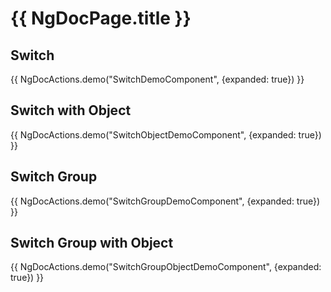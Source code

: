 # {{ NgDocPage.title }}

## Switch

{{ NgDocActions.demo("SwitchDemoComponent", {expanded: true}) }}

## Switch with Object

{{ NgDocActions.demo("SwitchObjectDemoComponent", {expanded: true}) }}

## Switch Group

{{ NgDocActions.demo("SwitchGroupDemoComponent", {expanded: true}) }}

## Switch Group with Object

{{ NgDocActions.demo("SwitchGroupObjectDemoComponent", {expanded: true}) }}
